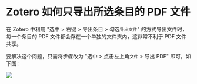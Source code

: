 # Zotero 如何只导出所选条目的 PDF 文件

在 Zotero 中利用 "选中 > 右键 > 导出条目 > 勾选`导出文件`" 的方式导出文件时，每一个条目的 PDF 文件都会存在一个单独的文件夹内，这非常不利于 PDF 文件共享。

要解决这个问题，只需将步骤改为 "选中 > 点击左上角`文件` > 导出 PDF" 即可，如下图：

<div class="center"><img src="https://imagebank-0.oss-cn-beijing.aliyuncs.com/VS-PicGo/2025-08-13-17-34-29_Zotero 如何只导出所选条目的 PDF 文件.png"/></div>
